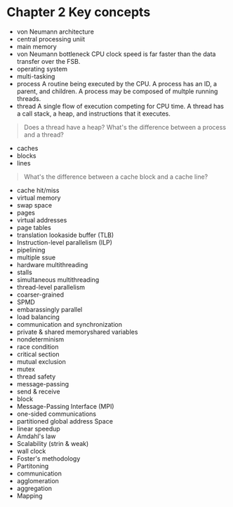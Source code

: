# Chapter 2 Key concepts

- von Neumann architecture
- central processing uniit
- main memory
- von Neumann bottleneck
CPU clock speed is far faster than the data transfer over the FSB.
- operating system
- multi-tasking
- process
A routine being executed by the CPU. A process has an ID, a parent, and children. A process may be composed of multple running threads.
- thread
A single flow of execution competing for CPU time. A thread has a call stack, a heap, and instructions that it executes.
> Does a thread have a heap?
> What's the difference between a process and a thread?
- caches
- blocks
- lines
> What's the difference between a cache block and a cache line?
- cache hit/miss
- virtual memory
- swap space
- pages
- virtual addresses
- page tables
- translation lookaside buffer (TLB)
- Instruction-level parallelism (ILP)
- pipelining
- multiple ssue
- hardware multithreading 
- stalls 
- simultaneous multithreading
- thread-level parallelism
- coarser-grained
- SPMD
- embarassingly parallel
- load balancing
- communication and synchronization
- private & shared memoryshared variables
- nondeterminism
- race condition
- critical section
- mutual exclusion
- mutex
- thread safety
- message-passing
- send & receive
- block
- Message-Passing Interface (MPI)
- one-sided communications
- partitioned global address Space
- linear speedup
- Amdahl's law
- Scalability (strin & weak)
- wall clock
- Foster's methodology
- Partitoning
- communication
- agglomeration
- aggregation
- Mapping






